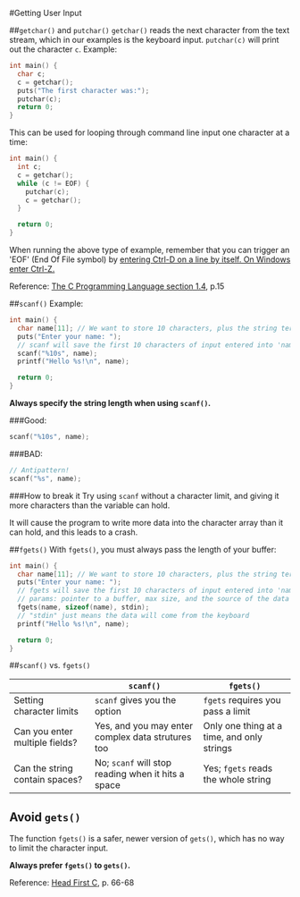 #Getting User Input

##`getchar()` and `putchar()`
`getchar()` reads the next character from the text stream, which in our examples
is the keyboard input.
`putchar(c)` will print out the character `c`.
Example:
```c
int main() {
  char c;
  c = getchar();
  puts("The first character was:");
  putchar(c);
  return 0;
}
```

This can be used for looping through command line input one character at a time:
```c
int main() {
  int c;
  c = getchar();
  while (c != EOF) {
    putchar(c);
    c = getchar();
  }

  return 0;
}
```
When running the above type of example, remember that you can trigger an 'EOF'
(End Of File symbol) by
[entering Ctrl-D on a line by itself. On Windows enter Ctrl-Z.][how-to-enter-eof]

[how-to-enter-eof]: http://stackoverflow.com/questions/11857148/the-c-programming-language-book-example-maybe-out-of-date

Reference: [The C Programming Language section 1.4][k-r-p15], p.15

[k-r-p15]: http://www.iups.org/media/meeting_minutes/C.pdf#page=17

##`scanf()`
Example:
```c
int main() {
  char name[11]; // We want to store 10 characters, plus the string terminator
  puts("Enter your name: ");
  // scanf will save the first 10 characters of input entered into 'name'
  scanf("%10s", name);
  printf("Hello %s!\n", name);

  return 0;
}
```
**Always specify the string length when using `scanf()`.**

###Good:
```c
scanf("%10s", name);
```

###BAD:
```c
// Antipattern!
scanf("%s", name);
```

###How to break it
Try using `scanf` without a character limit, and giving it more characters than
the variable can hold.

It will cause the program to write more data into the character array than it
can hold, and this leads to a crash.

##`fgets()`
With `fgets()`, you must always pass the length of your buffer:
```c
int main() {
  char name[11]; // We want to store 10 characters, plus the string terminator
  puts("Enter your name: ");
  // fgets will save the first 10 characters of input entered into 'name'
  // params: pointer to a buffer, max size, and the source of the data
  fgets(name, sizeof(name), stdin);
  // "stdin" just means the data will come from the keyboard
  printf("Hello %s!\n", name);

  return 0;
}
```

##`scanf()` vs. `fgets()`

|                                | `scanf()`                                          | `fgets()`                         |
| ------------------------------ | -------------------------------------------------- | --------------------------------- |
| Setting character limits       | `scanf` gives you the option                       | `fgets` requires you pass a limit |
| Can you enter multiple fields? | Yes, and you may enter complex data strutures too  | Only one thing at a time, and only strings |
| Can the string contain spaces? | No; `scanf` will stop reading when it hits a space | Yes; `fgets` reads the whole string |

## Avoid `gets()`

The function `fgets()` is a safer, newer version of `gets()`, which has no way
to limit the character input.

**Always prefer `fgets()` to `gets()`.**

Reference: [Head First C][head-first-c], p. 66-68

[head-first-c]: http://www.amazon.com/Head-First-C-David-Griffiths/dp/1449399916
